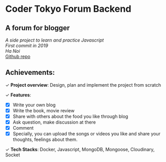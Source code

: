 # Coder Tokyo Forum Backend

<!-- date: 26 Mar, 2024 -->
<!-- description: Pet project Forum, Blog Backend -->
<!-- status: completed -->
<!-- team_size: 1 -->

## A forum for blogger <br/>
*A side project to learn and practice Javascript* <br/>
*First commit in 2019* <br/>
*Ha Noi* <br/>
[Github repo](https://github.com/hongquangraem/coders-tokyo-forum-backend) <br/>

## Achievements:

✓ **Project overview**: Design, plan and implement the project from scratch

✓ **Features**: 

- [x] Write your own blog
- [x] Write the book, movie review
- [x] Share with others about the food you like through blog
- [x] Ask question, make discussion at there
- [x] Comment
- [x] Specially, you can upload the songs or videos you like and share your thoughts, feelings about them.

✓ **Tech Stacks**: Docker, Javascript, MongoDB, Mongoose, Cloudinary, Socket
